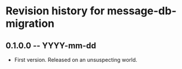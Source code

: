 # Revision history for message-db-migration

## 0.1.0.0 -- YYYY-mm-dd

* First version. Released on an unsuspecting world.
